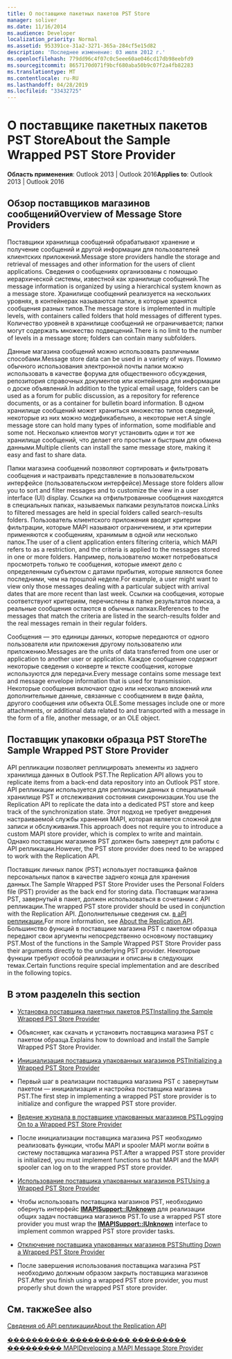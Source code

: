 ```yaml
---
title: О поставщике пакетных пакетов PST Store
manager: soliver
ms.date: 11/16/2014
ms.audience: Developer
localization_priority: Normal
ms.assetid: 953391ce-31a2-3271-365a-284cf5e15d82
description: 'Последнее изменение: 03 июля 2012 г.'
ms.openlocfilehash: 779dd96c4f07c0c5eee60ae046cd17db98eebfd9
ms.sourcegitcommit: 8657170d071f9bcf680aba50b9c07f2a4fb82283
ms.translationtype: MT
ms.contentlocale: ru-RU
ms.lasthandoff: 04/28/2019
ms.locfileid: "33432725"
---
```

# <a name="about-the-sample-wrapped-pst-store-provider"></a><span data-ttu-id="d0957-103">О поставщике пакетных пакетов PST Store</span><span class="sxs-lookup"><span data-stu-id="d0957-103">About the Sample Wrapped PST Store Provider</span></span>

 
  
<span data-ttu-id="d0957-104">**Область применения**: Outlook 2013 | Outlook 2016</span><span class="sxs-lookup"><span data-stu-id="d0957-104">**Applies to**: Outlook 2013 | Outlook 2016</span></span> 
  
## <a name="overview-of-message-store-providers"></a><span data-ttu-id="d0957-105">Обзор поставщиков магазинов сообщений</span><span class="sxs-lookup"><span data-stu-id="d0957-105">Overview of Message Store Providers</span></span>

<span data-ttu-id="d0957-106">Поставщики хранилища сообщений обрабатывают хранение и получение сообщений и другой информации для пользователей клиентских приложений.</span><span class="sxs-lookup"><span data-stu-id="d0957-106">Message store providers handle the storage and retrieval of messages and other information for the users of client applications.</span></span> <span data-ttu-id="d0957-107">Сведения о сообщениях организованы с помощью иерархической системы, известной как хранилище сообщений.</span><span class="sxs-lookup"><span data-stu-id="d0957-107">The message information is organized by using a hierarchical system known as a message store.</span></span> <span data-ttu-id="d0957-108">Хранилище сообщений реализуется на нескольких уровнях, в контейнерах называются папки, в которые хранятся сообщения разных типов.</span><span class="sxs-lookup"><span data-stu-id="d0957-108">The message store is implemented in multiple levels, with containers called folders that hold messages of different types.</span></span> <span data-ttu-id="d0957-109">Количество уровней в хранилище сообщений не ограничивается; папки могут содержать множество подвещений.</span><span class="sxs-lookup"><span data-stu-id="d0957-109">There is no limit to the number of levels in a message store; folders can contain many subfolders.</span></span>
  
<span data-ttu-id="d0957-110">Данные магазина сообщений можно использовать различными способами.</span><span class="sxs-lookup"><span data-stu-id="d0957-110">Message store data can be used in a variety of ways.</span></span> <span data-ttu-id="d0957-111">Помимо обычного использования электронной почты папки можно использовать в качестве форума для общественного обсуждения, репозитория справочных документов или контейнера для информации о доске объявлений.</span><span class="sxs-lookup"><span data-stu-id="d0957-111">In addition to the typical email usage, folders can be used as a forum for public discussion, as a repository for reference documents, or as a container for bulletin board information.</span></span> <span data-ttu-id="d0957-112">В одном хранилище сообщений может храниться множество типов сведений, некоторые из них можно модификабельно, а некоторые нет.</span><span class="sxs-lookup"><span data-stu-id="d0957-112">A single message store can hold many types of information, some modifiable and some not.</span></span> <span data-ttu-id="d0957-113">Несколько клиентов могут установить один и тот же хранилище сообщений, что делает его простым и быстрым для обмена данными.</span><span class="sxs-lookup"><span data-stu-id="d0957-113">Multiple clients can install the same message store, making it easy and fast to share data.</span></span>
  
<span data-ttu-id="d0957-114">Папки магазина сообщений позволяют сортировать и фильтровать сообщения и настраивать представление в пользовательском интерфейсе (пользовательском интерфейсе).</span><span class="sxs-lookup"><span data-stu-id="d0957-114">Message store folders allow you to sort and filter messages and to customize the view in a user interface (UI) display.</span></span> <span data-ttu-id="d0957-115">Ссылки на отфильтрованные сообщения находятся в специальных папках, называемых папками результатов поиска.</span><span class="sxs-lookup"><span data-stu-id="d0957-115">Links to filtered messages are held in special folders called search-results folders.</span></span> <span data-ttu-id="d0957-116">Пользователь клиентского приложения вводит критерии фильтрации, которые MAPI называют ограничением, и эти критерии применяются к сообщениям, хранимым в одной или несколько папок.</span><span class="sxs-lookup"><span data-stu-id="d0957-116">The user of a client application enters filtering criteria, which MAPI refers to as a restriction, and the criteria is applied to the messages stored in one or more folders.</span></span> <span data-ttu-id="d0957-117">Например, пользователю может потребоваться просмотреть только те сообщения, которые имеют дело с определенным субъектом с датами прибытия, которые являются более последними, чем на прошлой неделе.</span><span class="sxs-lookup"><span data-stu-id="d0957-117">For example, a user might want to view only those messages dealing with a particular subject with arrival dates that are more recent than last week.</span></span> <span data-ttu-id="d0957-118">Ссылки на сообщения, которые соответствуют критериям, перечислены в папке результатов поиска, а реальные сообщения остаются в обычных папках.</span><span class="sxs-lookup"><span data-stu-id="d0957-118">References to the messages that match the criteria are listed in the search-results folder and the real messages remain in their regular folders.</span></span>
  
<span data-ttu-id="d0957-119">Сообщения — это единицы данных, которые передаются от одного пользователя или приложения другому пользователю или приложению.</span><span class="sxs-lookup"><span data-stu-id="d0957-119">Messages are the units of data transferred from one user or application to another user or application.</span></span> <span data-ttu-id="d0957-120">Каждое сообщение содержит некоторые сведения о конверте и тексте сообщения, которые используются для передачи.</span><span class="sxs-lookup"><span data-stu-id="d0957-120">Every message contains some message text and message envelope information that is used for transmission.</span></span> <span data-ttu-id="d0957-121">Некоторые сообщения включают одно или несколько вложений или дополнительные данные, связанные с сообщением в виде файла, другого сообщения или объекта OLE.</span><span class="sxs-lookup"><span data-stu-id="d0957-121">Some messages include one or more attachments, or additional data related to and transported with a message in the form of a file, another message, or an OLE object.</span></span>
  
## <a name="the-sample-wrapped-pst-store-provider"></a><span data-ttu-id="d0957-122">Поставщик упаковки образца PST Store</span><span class="sxs-lookup"><span data-stu-id="d0957-122">The Sample Wrapped PST Store Provider</span></span>

<span data-ttu-id="d0957-123">API репликации позволяет реплицировать элементы из заднего хранилища данных в Outlook PST.</span><span class="sxs-lookup"><span data-stu-id="d0957-123">The Replication API allows you to replicate items from a back-end data repository into an Outlook PST store.</span></span> <span data-ttu-id="d0957-124">API репликации используется для репликации данных в специальный хранилище PST и отслеживания состояния синхронизации.</span><span class="sxs-lookup"><span data-stu-id="d0957-124">You use the Replication API to replicate the data into a dedicated PST store and keep track of the synchronization state.</span></span> <span data-ttu-id="d0957-125">Этот подход не требует внедрения настраиваемой службы хранения MAPI, которая является сложной для записи и обслуживания.</span><span class="sxs-lookup"><span data-stu-id="d0957-125">This approach does not require you to introduce a custom MAPI store provider, which is complex to write and maintain.</span></span> <span data-ttu-id="d0957-126">Однако поставщик магазинов PST должен быть завернут для работы с API репликации.</span><span class="sxs-lookup"><span data-stu-id="d0957-126">However, the PST store provider does need to be wrapped to work with the Replication API.</span></span>
  
<span data-ttu-id="d0957-127">Поставщик личных папок (PST) использует поставщика файлов персональных папок в качестве заднего конца для хранения данных.</span><span class="sxs-lookup"><span data-stu-id="d0957-127">The Sample Wrapped PST Store Provider uses the Personal Folders file (PST) provider as the back end for storing data.</span></span> <span data-ttu-id="d0957-128">Поставщик магазина PST, завернутый в пакет, должен использоваться в сочетании с API репликации.</span><span class="sxs-lookup"><span data-stu-id="d0957-128">The wrapped PST store provider should be used in conjunction with the Replication API.</span></span> <span data-ttu-id="d0957-129">Дополнительные сведения см. [в aPI репликации.](about-the-replication-api.md)</span><span class="sxs-lookup"><span data-stu-id="d0957-129">For more information, see [About the Replication API](about-the-replication-api.md).</span></span> <span data-ttu-id="d0957-130">Большинство функций в поставщике магазина PST с пакетом образца передают свои аргументы непосредственно основному поставщику PST.</span><span class="sxs-lookup"><span data-stu-id="d0957-130">Most of the functions in the Sample Wrapped PST Store Provider pass their arguments directly to the underlying PST provider.</span></span> <span data-ttu-id="d0957-131">Некоторые функции требуют особой реализации и описаны в следующих темах.</span><span class="sxs-lookup"><span data-stu-id="d0957-131">Certain functions require special implementation and are described in the following topics.</span></span>
  
## <a name="in-this-section"></a><span data-ttu-id="d0957-132">В этом разделе</span><span class="sxs-lookup"><span data-stu-id="d0957-132">In this section</span></span>

- [<span data-ttu-id="d0957-133">Установка поставщика пакетных пакетов PST</span><span class="sxs-lookup"><span data-stu-id="d0957-133">Installing the Sample Wrapped PST Store Provider</span></span>](installing-the-sample-wrapped-pst-store-provider.md)
    
- <span data-ttu-id="d0957-134">Объясняет, как скачать и установить поставщика магазина PST с пакетом образца.</span><span class="sxs-lookup"><span data-stu-id="d0957-134">Explains how to download and install the Sample Wrapped PST Store Provider.</span></span>
    
- [<span data-ttu-id="d0957-135">Инициализация поставщика упакованных магазинов PST</span><span class="sxs-lookup"><span data-stu-id="d0957-135">Initializing a Wrapped PST Store Provider</span></span>](initializing-a-wrapped-pst-store-provider.md)
    
- <span data-ttu-id="d0957-136">Первый шаг в реализации поставщика магазина PST с завернутым пакетом — инициализация и настройка поставщика магазина PST.</span><span class="sxs-lookup"><span data-stu-id="d0957-136">The first step in implementing a wrapped PST store provider is to initialize and configure the wrapped PST store provider.</span></span>
    
- [<span data-ttu-id="d0957-137">Ведение журнала в поставщике упакованных магазинов PST</span><span class="sxs-lookup"><span data-stu-id="d0957-137">Logging On to a Wrapped PST Store Provider</span></span>](logging-on-to-a-wrapped-pst-store-provider.md)
    
- <span data-ttu-id="d0957-138">После инициализации поставщика магазина PST необходимо реализовать функции, чтобы MAPI и spooler MAPI могли войти в систему поставщика магазина PST.</span><span class="sxs-lookup"><span data-stu-id="d0957-138">After a wrapped PST store provider is initialized, you must implement functions so that MAPI and the MAPI spooler can log on to the wrapped PST store provider.</span></span>
    
- [<span data-ttu-id="d0957-139">Использование поставщика упакованных магазинов PST</span><span class="sxs-lookup"><span data-stu-id="d0957-139">Using a Wrapped PST Store Provider</span></span>](using-a-wrapped-pst-store-provider.md)
    
- <span data-ttu-id="d0957-140">Чтобы использовать поставщика магазинов PST, необходимо обернуть интерфейс **[IMAPISupport::IUnknown](imapisupportiunknown.md)** для реализации общих задач поставщика магазинов PST.</span><span class="sxs-lookup"><span data-stu-id="d0957-140">To use a wrapped PST store provider you must wrap the **[IMAPISupport::IUnknown](imapisupportiunknown.md)** interface to implement common wrapped PST store provider tasks.</span></span> 
    
- [<span data-ttu-id="d0957-141">Отключение поставщика упакованных магазинов PST</span><span class="sxs-lookup"><span data-stu-id="d0957-141">Shutting Down a Wrapped PST Store Provider</span></span>](shutting-down-a-wrapped-pst-store-provider.md)
    
- <span data-ttu-id="d0957-142">После завершения использования поставщика магазина PST необходимо должным образом закрыть поставщика магазинов PST.</span><span class="sxs-lookup"><span data-stu-id="d0957-142">After you finish using a wrapped PST store provider, you must properly shut down the wrapped PST store provider.</span></span>
    
## <a name="see-also"></a><span data-ttu-id="d0957-143">См. также</span><span class="sxs-lookup"><span data-stu-id="d0957-143">See also</span></span>



[<span data-ttu-id="d0957-144">Сведения об API репликации</span><span class="sxs-lookup"><span data-stu-id="d0957-144">About the Replication API</span></span>](about-the-replication-api.md)
  
[<span data-ttu-id="d0957-145">���������� ���������� ��������� ��������� MAPI</span><span class="sxs-lookup"><span data-stu-id="d0957-145">Developing a MAPI Message Store Provider</span></span>](developing-a-mapi-message-store-provider.md)

